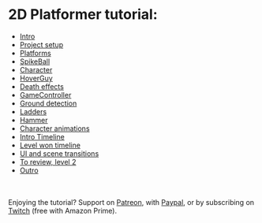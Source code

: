 # 2D Platformer tutorial:

 - [Intro](Intro.md)
 - [Project setup](C1.md)
 - [Platforms](C2.md)
 - [SpikeBall](C3.md)
 - [Character](C4.md)
 - [HoverGuy](C5.md)
 - [Death effects](C6.md)
 - [GameController](C7.md)
 - [Ground detection](C8.md)
 - [Ladders](C9.md)
 - [Hammer](C10.md)
 - [Character animations](C11.md)
 - [Intro Timeline](C12.md)
 - [Level won timeline](C13.md)
 - [UI and scene transitions](C14.md)
 - [To review, level 2](C15.md)
 - [Outro](Outro.md)

 
<br><br>
Enjoying the tutorial?  Support on [Patreon](https://www.patreon.com/HardlyDifficult), with [Paypal](https://u.muxy.io/tip/HardlyDifficult), or by subscribing on [Twitch](https://www.twitch.tv/HardlyDifficult) (free with Amazon Prime).